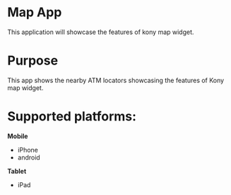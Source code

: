 Map App
========
This application will showcase the features of kony map widget.

# Purpose
This app shows the nearby ATM locators showcasing the features of Kony map widget.


# Supported platforms:
**Mobile**
 * iPhone
 * android

**Tablet** 
 * iPad
